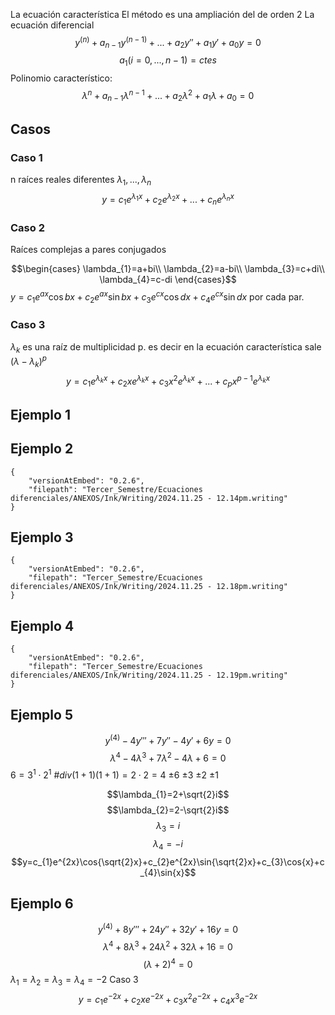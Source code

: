 La ecuación característica
El método es una ampliación del de orden 2
La ecuación diferencial
$$y^{(n)}+a_{n-1}y^{(n-1)}+...+a_{2}y''+a_{1}y'+a_{0}y=0$$
$$a_{1}(i=0,...,n-1)=ctes$$
Polinomio característico:
$$\lambda^{n}+a_{n-1}\lambda^{n-1}+...+a_{2}\lambda^{2}+a_{1}\lambda+a_{0}=0$$
## Casos
### Caso 1
n raíces reales diferentes $\lambda_{1},...,\lambda_{n}$
$$y=c_{1}e^{\lambda_{1}x}+c_{2}e^{\lambda_{2}x}+...+c_{n}e^{\lambda_{n}x}$$
### Caso 2
Raíces complejas a pares conjugados

$$\begin{cases} \lambda_{1}=a+bi\\
 \lambda_{2}=a-bi\\ \lambda_{3}=c+di\\
\lambda_{4}=c-di
\end{cases}$$
$y=c_{1}e^{ax}\cos{bx}+c_{2}e^{ax}\sin{bx}+c_{3}e^{cx}\cos{dx}+c_{4}e^{cx}\sin{dx}$
por cada par.
### Caso 3
$\lambda_{k}$ es una raíz de multiplicidad p. es decir en la ecuación característica sale $(\lambda-\lambda_{k})^{p}$
$$y=c_{1}e^{\lambda_{k}x}+c_{2}xe^{\lambda_{k}x}+c_{3}x^{2}e^{\lambda_{k}x}+...+c_{p}x^{p-1}e^{\lambda_{k}x}$$

## Ejemplo 1

## Ejemplo 2

```handwritten-ink
{
	"versionAtEmbed": "0.2.6",
	"filepath": "Tercer_Semestre/Ecuaciones diferenciales/ANEXOS/Ink/Writing/2024.11.25 - 12.14pm.writing"
}
```
## Ejemplo 3

```handwritten-ink
{
	"versionAtEmbed": "0.2.6",
	"filepath": "Tercer_Semestre/Ecuaciones diferenciales/ANEXOS/Ink/Writing/2024.11.25 - 12.18pm.writing"
}
```
## Ejemplo 4

```handwritten-ink
{
	"versionAtEmbed": "0.2.6",
	"filepath": "Tercer_Semestre/Ecuaciones diferenciales/ANEXOS/Ink/Writing/2024.11.25 - 12.19pm.writing"
}
```
## Ejemplo 5
$$y^{(4)}-4y'''+7y''-4y'+6y=0$$
$$\lambda^{4}-4\lambda^{3}+7\lambda^{2}-4\lambda+6=0$$
$6=3^{1}\cdot 2^{1}$
#$div (1+1)(1+1)=2\cdot 2=4$
$\pm6$
$\pm3$
$\pm2$
$\pm1$

$$\lambda_{1}=2+\sqrt{2}i$$
$$\lambda_{2}=2-\sqrt{2}i$$
$$\lambda_{3}=i$$
$$\lambda_{4}=-i$$
$$y=c_{1}e^{2x}\cos{\sqrt{2}x}+c_{2}e^{2x}\sin{\sqrt{2}x}+c_{3}\cos{x}+c_{4}\sin{x}$$

## Ejemplo 6
$$y^{(4)}+8y'''+24y''+32y'+16y=0$$
$$\lambda^{4}+8\lambda^{3}+24\lambda^{2}+32\lambda+16=0$$
$$(\lambda+2)^{4}=0$$
$\lambda_{1}=\lambda_{2}=\lambda_{3}=\lambda_{4}=-2$
Caso 3
$$y=c_{1}e^{-2x}+c_{2}xe^{-2x}+c_{3}x^{2}e^{-2x}+c_{4}x^{3}e^{-2x}$$

